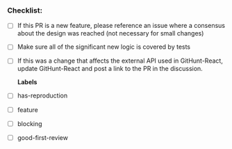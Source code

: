 <!--
  Thanks for filing a pull request on Apollo Client!

  A few automated bots may chime in on your PR. They are here to help
  with reviewing and ensuring Apollo Client is production ready after each
  pull request merge.

    - meteor-bot will respond asking you to sign the CLA if this is your first PR.
      It may also respond with warnings, messages, or fail the build if something is off.
      Don't worry, it'll help you to fix what is broken!

    - bundlesize is a status check to keep the footprint of Apollo Client as small as possible.

    - travis-ci will run tests, checking style of code, and generally make
      sure everything is working as expected

  Please look at the following checklist to ensure that your PR
  can be accepted quickly:
-->

### Checklist:

- [ ] If this PR is a new feature, please reference an issue where a consensus about the design was reached (not necessary for small changes)
- [ ] Make sure all of the significant new logic is covered by tests
- [ ] If this was a change that affects the external API used in GitHunt-React, update GitHunt-React and post a link to the PR in the discussion.

    **Labels**

- [ ] has-reproduction
- [ ] feature
- [ ] blocking
- [ ] good-first-review

<!--
You are also able to add labels by placing /label on a new line
followed by the label you would like to add. ex: /label discussion
-->